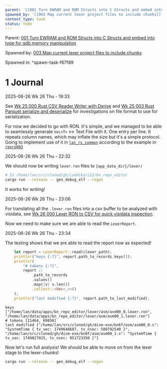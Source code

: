 ```yaml
---
parent: '[[001 Turn EWRAM and ROM Structs into C Structs and embed into type for gdb memory manipulation]]'
spawned_by: '[[003 Map current lexer project files to include chunks]]'
context_type: task
status: todo
---
```


Parent: [001 Turn EWRAM and ROM Structs into C Structs and embed into type for gdb memory manipulation](../001%20Turn%20EWRAM%20and%20ROM%20Structs%20into%20C%20Structs%20and%20embed%20into%20type%20for%20gdb%20memory%20manipulation.md)

Spawned by: [003 Map current lexer project files to include chunks](003%20Map%20current%20lexer%20project%20files%20to%20include%20chunks.md)

Spawned in: [<a name="spawn-task-f67f89" />^spawn-task-f67f89](003%20Map%20current%20lexer%20project%20files%20to%20include%20chunks.md#spawn-task-f67f89)

# 1 Journal

2025-06-26 Wk 26 Thu - 19:33

See [Wk 25 000 Rust CSV Reader Writer with Derive](../../../../llm/weekly/2025/Wk%2025%20000%20Rust%20CSV%20Reader%20Writer%20with%20Derive.md) and [Wk 25 003 Rust Parquet serialize and deserialize](../../../../llm/weekly/2025/Wk%2025%20003%20Rust%20Parquet%20serialize%20and%20deserialize.md) for investigations on file format to use for serialization.

For now we decided to go with RON. It's simple, and we managed to be able to seamlessly generate `Vec<T>` \<-> Text File with it. One entry per line. It repeats column names, which may inflate the size but it's a simple protocol. Going to implement use of it in [`lan_rs_common`](https://github.com/LanHikari22/lan_rs_common) according to the example in [`repro003`](https://github.com/LanHikari22/rs_repro/blob/main/src/repro_tracked/repro003_ron_read_write.rs)

2025-06-26 Wk 26 Thu - 22:32

We should now be writing `lexer.ron` files to `{app_data_dir}/lexer/`

````sh
# In /home/lan/src/cloned/gh/LanHikari22/bn_repo_editor
cargo run --release -- gen_debug_elf --regen
````

It works for writing!

2025-06-26 Wk 26 Thu - 23:06

For translating all the `.lexer.ron` files into a csv buffer to be analyzed with visidata, see  [Wk 26 000 Lexer RON to CSV for quick visidata inspection](../../../../llm/weekly/2025/Wk%2026%20000%20Lexer%20RON%20to%20CSV%20for%20quick%20visidata%20inspection.md).

Now we need to make sure we are able to read the `LexerReport`.

2025-06-26 Wk 26 Thu - 23:34

The testing shows that we are able to read the report now as expected!

````rust
    let report = LexerReport::read(&lexer_path);
    println!("keys {:?}", report.path_to_records.keys());
    println!(
        "# tokens {:?}",
        report //_
            .path_to_records
            .values()
            .map(|v| v.len())
            .collect::<Vec<_>>()
    );
    println!("last modified {:?}", report.path_to_last_modified);
````

````
keys ["/home/lan/data/apps/bn_repo_editor/lexer/asm/asm00_0.lexer.ron", "/home/lan/data/apps/bn_repo_editor/lexer/asm/asm00_1.lexer.ron"]
# tokens [21464, 69850]
last modified {"/home/lan/src/cloned/gh/dism-exe/bn6f/asm/asm00_0.s": "SystemTime { tv_sec: 1749648687, tv_nsec: 580792540 }", "/home/lan/src/cloned/gh/dism-exe/bn6f/asm/asm00_1.s": "SystemTime { tv_sec: 1749827025, tv_nsec: 951723350 }"}
````

Now let's run full analysis! We should be able to move on from the lexer stage to the lexer-chunks!

````sh
cargo run --release -- gen_debug_elf --regen
````
